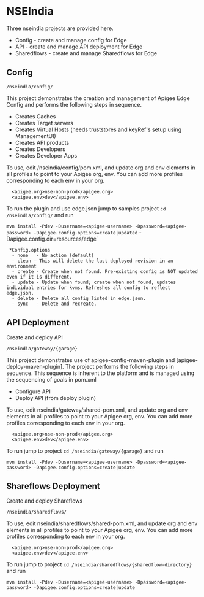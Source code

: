 # NSEIndia
Three nseindia projects are provided here.
 * Config - create and manage config for Edge
 * API - create and manage API deployment for Edge
 * Sharedflows - create and manage Sharedflows for Edge

## Config
```
/nseindia/config/
```

This project demonstrates the creation and management of Apigee Edge Config and performs the following steps in sequence.
  - Creates Caches
  - Creates Target servers
  - Creates Virtual Hosts (needs truststores and keyRef's setup using ManagementUI)
  - Creates API products
  - Creates Developers
  - Creates Developer Apps

To use, edit /nseindia/config/pom.xml, and update org and env elements in all profiles to point to your Apigee org, env. You can add more profiles corresponding to each env in your org.

      <apigee.org>nse-non-prod</apigee.org>
      <apigee.env>dev</apigee.env>

To run the plugin and use edge.json jump to samples project `cd /nseindia/config/` and run 

`mvn install -Pdev -Dusername=<apigee-username> -Dpassword=<apigee-password> -Dapigee.config.options=create|updated` -Dapigee.config.dir=resources/edge`

  ```
   *Config.options
  	- none   - No action (default)
	- clean – This will delete the last deployed revision in an environment
	- create - Create when not found. Pre-existing config is NOT updated even if it is different.
	- update - Update when found; create when not found, updates individual entries for kvms. Refreshes all config to reflect edge.json.
	- delete - Delete all config listed in edge.json.
	- sync   - Delete and recreate.
  ```


## API Deployment

Create and deploy API
```
/nseindia/gateway/{garage}
```

This project demonstrates use of apigee-config-maven-plugin and [apigee-deploy-maven-plugin]. The project performs the following steps in sequence. This sequence is inherent to the platform and is managed using the sequencing of goals in pom.xml
  - Configure API
  - Deploy API  (from deploy plugin)

To use, edit nseindia/gateway/shared-pom.xml, and update org and env elements in all profiles to point to your Apigee org, env. You can add more profiles corresponding to each env in your org.

      <apigee.org>nse-non-prod</apigee.org>
      <apigee.env>dev</apigee.env>

To run jump to project `cd /nseindia/gateway/{garage}` and run 

`mvn install -Pdev -Dusername=<apigee-username> -Dpassword=<apigee-password> -Dapigee.config.options=create|update`


## Shareflows Deployment

Create and deploy Shareflows
```
/nseindia/sharedflows/
```

To use, edit nseindia/sharedflows/shared-pom.xml, and update org and env elements in all profiles to point to your Apigee org, env. You can add more profiles corresponding to each env in your org.

      <apigee.org>nse-non-prod</apigee.org>
      <apigee.env>dev</apigee.env>

To run jump to project `cd /nseindia/sharedflows/{sharedflow-directory}` and run 

`mvn install -Pdev -Dusername=<apigee-username> -Dpassword=<apigee-password> -Dapigee.config.options=create|update`
